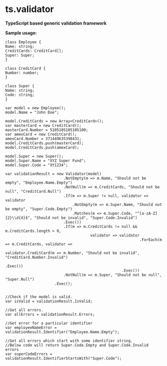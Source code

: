 # ts.validator

**TypeScript based generic validation framework**

**Sample usage:**

    class Employee {
    Name: string;
    CreditCards: CreditCard[];
    Super: Super;
    }

    class CreditCard {
    Number: number;
    }

    class Super {
    Name: string;
    Code: string;
    }

    var model = new Employee();
    model.Name = "John Doe";

    model.CreditCards = new Array<CreditCard>();
    var masterCard = new CreditCard();
    masterCard.Number = 5105105105105100;
    var amexCard = new CreditCard();
    amexCard.Number = 371449635398431;
    model.CreditCards.push(masterCard);
    model.CreditCards.push(amexCard);

    model.Super = new Super();
    model.Super.Name = "XYZ Super Fund";
    model.Super.Code = "XY1234";

    var validationResult = new Validator(model)                              
                              .NotEmpty(m => m.Name, "Should not be empty", "Employee.Name.Empty")
                              .NotNull(m => m.CreditCards, "Should not be null", "CreditCard.Null")
                              .If(m => m.Super != null, validator => validator
                                  .NotEmpty(m => m.Super.Name, "Should not be empty", "Super.Code.Empty")
                                  .Matches(m => m.Super.Code, "^[a-zA-Z]{2}\\d{4}$", "Should not be invalid", "Super.Code.Invalid")
                              .Exec())
                              .If(m => m.CreditCards != null && m.CreditCards.length > 0, 
                                          validator => validator
                                                                .ForEach(m => m.CreditCards, validator => 
                                                                                                  validator.CreditCard(m => m.Number, "Should not be invalid", "CreditCard.Number.Invalid")
                                                                                            .Exec())
                                                        .Exec())
                              .NotNull(m => m.Super, "Should not be null", "Super.Null")                              
                          .Exec(); 
     

    //Check if the model is valid.
    var isValid = validationResult.IsValid;

    //Get all errors.
    var allErrors = validationResult.Errors;

    //Get error for a particular identifier
    var employeeNameError = validationResult.Identifier("Employee.Name.Empty");

    //Get all errors which start with some identifier string. 
    //Below code will return Super.Code.Empty and Super.Code.Invalid errors
    var superCodeErrors = validationResult.IdentifierStartsWith("Super.Code");                          